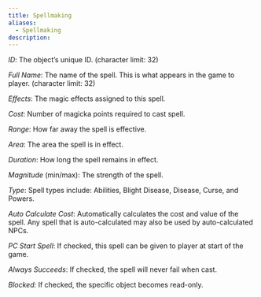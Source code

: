 ```yaml
---
title: Spellmaking
aliases:
  - Spellmaking
description:
---
```

_ID_: The object’s unique ID. (character limit: 32)

_Full Name_: The name of the spell. This is what appears in the game to player. (character limit: 32)

_Effects_: The magic effects assigned to this spell.

_Cost_: Number of magicka points required to cast spell.

_Range_: How far away the spell is effective.

_Area_: The area the spell is in effect.

_Duration_: How long the spell remains in effect.

_Magnitude_ (min/max): The strength of the spell.

_Type_: Spell types include: Abilities, Blight Disease, Disease, Curse, and Powers.

_Auto Calculate Cost_: Automatically calculates the cost and value of the spell. Any spell that is auto-calculated may also be used by auto-calculated NPCs.

_PC Start Spell_: If checked, this spell can be given to player at start of the game.

_Always Succeeds_: If checked, the spell will never fail when cast.

_Blocked:_ If checked, the specific object becomes read-only.
